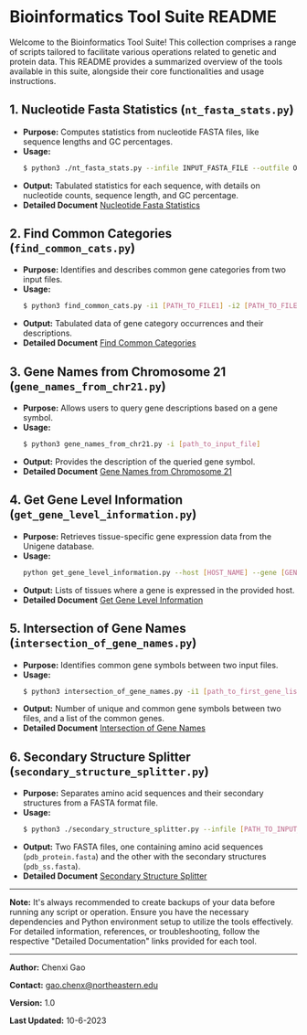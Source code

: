 # Bioinformatics Tool Suite README

Welcome to the Bioinformatics Tool Suite! This collection comprises a range of scripts tailored to facilitate various operations related to genetic and protein data. This README provides a summarized overview of the tools available in this suite, alongside their core functionalities and usage instructions.

## 1. **Nucleotide Fasta Statistics** (`nt_fasta_stats.py`)
- **Purpose:** Computes statistics from nucleotide FASTA files, like sequence lengths and GC percentages.
- **Usage:** 
  ```bash
  $ python3 ./nt_fasta_stats.py --infile INPUT_FASTA_FILE --outfile OUTPUT_STATS_FILE
  ```
- **Output:** Tabulated statistics for each sequence, with details on nucleotide counts, sequence length, and GC percentage.
- **Detailed Document** [Nucleotide Fasta Statistics](./fasta_stats/README.md)

## 2. **Find Common Categories** (`find_common_cats.py`)
- **Purpose:** Identifies and describes common gene categories from two input files.
- **Usage:**
  ```bash
  $ python3 find_common_cats.py -i1 [PATH_TO_FILE1] -i2 [PATH_TO_FILE2]
  ```
- **Output:** Tabulated data of gene category occurrences and their descriptions.
- **Detailed Document** [Find Common Categories](./find_common_cats/README.md)

## 3. **Gene Names from Chromosome 21** (`gene_names_from_chr21.py`)
- **Purpose:** Allows users to query gene descriptions based on a gene symbol.
- **Usage:** 
  ```bash
  $ python3 gene_names_from_chr21.py -i [path_to_input_file]
  ```
- **Output:** Provides the description of the queried gene symbol.
- **Detailed Document** [Gene Names from Chromosome 21](./gene_names_from_chr21/README.md)

## 4. **Get Gene Level Information** (`get_gene_level_information.py`)
- **Purpose:** Retrieves tissue-specific gene expression data from the Unigene database.
- **Usage:**
  ```bash
  python get_gene_level_information.py --host [HOST_NAME] --gene [GENE_NAME]
  ```
- **Output:** Lists of tissues where a gene is expressed in the provided host.
- **Detailed Document** [Get Gene Level Information](./get_gene_level_information/README.md)

## 5. **Intersection of Gene Names** (`intersection_of_gene_names.py`)
- **Purpose:** Identifies common gene symbols between two input files.
- **Usage:**
  ```bash
  $ python3 intersection_of_gene_names.py -i1 [path_to_first_gene_list] -i2 [path_to_second_gene_list]
  ```
- **Output:** Number of unique and common gene symbols between two files, and a list of the common genes.
- **Detailed Document** [Intersection of Gene Names](./intersection_of_gene_names/README.md)

## 6. **Secondary Structure Splitter** (`secondary_structure_splitter.py`)
- **Purpose:** Separates amino acid sequences and their secondary structures from a FASTA format file.
- **Usage:** 
  ```bash
  $ python3 ./secondary_structure_splitter.py --infile [PATH_TO_INPUT_FILE]
  ```
- **Output:** Two FASTA files, one containing amino acid sequences (`pdb_protein.fasta`) and the other with the secondary structures (`pdb_ss.fasta`).
- **Detailed Document** [Secondary Structure Splitter](./ss_spliter/README.md)

---

**Note:** It's always recommended to create backups of your data before running any script or operation. Ensure you have the necessary dependencies and Python environment setup to utilize the tools effectively. For detailed information, references, or troubleshooting, follow the respective "Detailed Documentation" links provided for each tool.

---

**Author:** Chenxi Gao

**Contact:** gao.chenx@northeastern.edu

**Version:** 1.0

**Last Updated:** 10-6-2023
